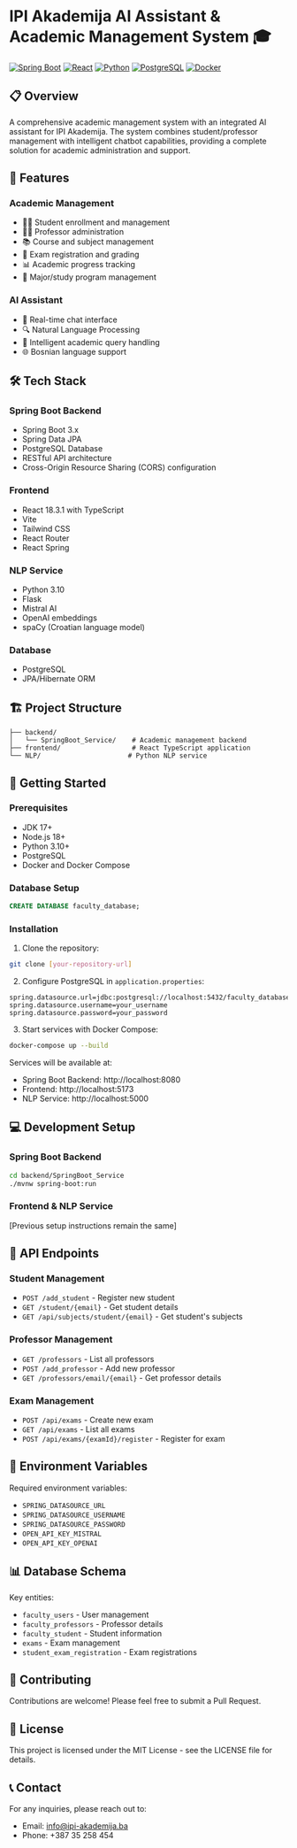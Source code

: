 # IPI Akademija AI Assistant & Academic Management System 🎓

[![Spring Boot](https://img.shields.io/badge/Spring%20Boot-3.x-brightgreen?logo=spring)](https://spring.io/projects/spring-boot)
[![React](https://img.shields.io/badge/React-18.3.1-blue?logo=react)](https://reactjs.org/)
[![Python](https://img.shields.io/badge/Python-3.10-yellow?logo=python)](https://www.python.org/)
[![PostgreSQL](https://img.shields.io/badge/PostgreSQL-Latest-blue?logo=postgresql)](https://www.postgresql.org/)
[![Docker](https://img.shields.io/badge/Docker-Enabled-blue?logo=docker)](https://www.docker.com/)

## 📋 Overview

A comprehensive academic management system with an integrated AI assistant for IPI Akademija. The system combines student/professor management with intelligent chatbot capabilities, providing a complete solution for academic administration and support.

## 🚀 Features

### Academic Management
- 👨‍🎓 Student enrollment and management
- 👨‍🏫 Professor administration
- 📚 Course and subject management
- 📝 Exam registration and grading
- 📊 Academic progress tracking
- 🎯 Major/study program management

### AI Assistant
- 💬 Real-time chat interface
- 🔍 Natural Language Processing
- 🤖 Intelligent academic query handling
- 🌐 Bosnian language support

## 🛠 Tech Stack

### Spring Boot Backend
- Spring Boot 3.x
- Spring Data JPA
- PostgreSQL Database
- RESTful API architecture
- Cross-Origin Resource Sharing (CORS) configuration

### Frontend
- React 18.3.1 with TypeScript
- Vite
- Tailwind CSS
- React Router
- React Spring

### NLP Service
- Python 3.10
- Flask
- Mistral AI
- OpenAI embeddings
- spaCy (Croatian language model)

### Database
- PostgreSQL
- JPA/Hibernate ORM

## 🏗 Project Structure

```text
├── backend/
│   └── SpringBoot_Service/    # Academic management backend
├── frontend/                  # React TypeScript application
└── NLP/                      # Python NLP service
```

## 🚦 Getting Started

### Prerequisites
- JDK 17+
- Node.js 18+
- Python 3.10+
- PostgreSQL
- Docker and Docker Compose

### Database Setup
```sql
CREATE DATABASE faculty_database;
```

### Installation

1. Clone the repository:
```bash
git clone [your-repository-url]
```

2. Configure PostgreSQL in `application.properties`:
```properties
spring.datasource.url=jdbc:postgresql://localhost:5432/faculty_database
spring.datasource.username=your_username
spring.datasource.password=your_password
```

3. Start services with Docker Compose:
```bash
docker-compose up --build
```

Services will be available at:
- Spring Boot Backend: http://localhost:8080
- Frontend: http://localhost:5173
- NLP Service: http://localhost:5000

## 💻 Development Setup

### Spring Boot Backend
```bash
cd backend/SpringBoot_Service
./mvnw spring-boot:run
```

### Frontend & NLP Service
[Previous setup instructions remain the same]

## 📝 API Endpoints

### Student Management
- `POST /add_student` - Register new student
- `GET /student/{email}` - Get student details
- `GET /api/subjects/student/{email}` - Get student's subjects

### Professor Management
- `GET /professors` - List all professors
- `POST /add_professor` - Add new professor
- `GET /professors/email/{email}` - Get professor details

### Exam Management
- `POST /api/exams` - Create new exam
- `GET /api/exams` - List all exams
- `POST /api/exams/{examId}/register` - Register for exam

## 🔑 Environment Variables

Required environment variables:
- `SPRING_DATASOURCE_URL`
- `SPRING_DATASOURCE_USERNAME`
- `SPRING_DATASOURCE_PASSWORD`
- `OPEN_API_KEY_MISTRAL`
- `OPEN_API_KEY_OPENAI`

## 📊 Database Schema

Key entities:
- `faculty_users` - User management
- `faculty_professors` - Professor details
- `faculty_student` - Student information
- `exams` - Exam management
- `student_exam_registration` - Exam registrations

## 👥 Contributing

Contributions are welcome! Please feel free to submit a Pull Request.

## 📄 License

This project is licensed under the MIT License - see the LICENSE file for details.

## 📞 Contact

For any inquiries, please reach out to:
- Email: info@ipi-akademija.ba
- Phone: +387 35 258 454
